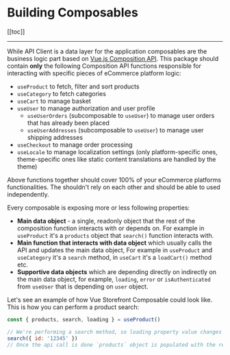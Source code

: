 # Building Composables

[[toc]]

___

While API Client is a data layer for the application composables are the business logic part based on [Vue.js Composition API](https://vue-composition-api-rfc.netlify.com/). This package should contain **only** the following Composition API functions responsible for interacting with specific pieces of eCommerce platform logic:
- `useProduct` to fetch, filter and sort products
- `useCategory` to fetch categories
- `useCart` to manage basket
- `useUser` to manage authorization and user profile
   - `useUserOrders` (subcomposable to `useUser`) to manage user orders that has already been placed
   - `useUserAddresses` (subcomposable to `useUser`) to manage user shipping addresses
- `useCheckout` to manage order processing
- `useLocale` to manage localization settings (only platform-specific ones, theme-specific ones like static content translations are handled by the theme)

Above functions together should cover 100% of your eCommerce platforms functionalities. The shouldn't rely on each other and should be able to used independently.

Every composable is exposing more or less following properties:
- **Main data object** - a single, readonly object that the rest of the composition function interacts with or depends on. For example in `useProduct` it's a `products` object that `search()` function interacts with.
- **Main function that interacts with data object** which usually calls the API and updates the main data object, For example in `useProduct` and `useCategory` it's a `search` method, in `useCart` it's a `loadCart()` method etc.
- **Supportive data objects** which are depending directly on indirectly on the main data object, for example, `loading`, `error` or `isAuthenticated` from `useUser` that is depending on `user` object.

Let's see an example of how Vue Storefront Composable could look like. This is how you can perform a product search:

```js
const { products, search, loading } = useProduct()

// We're performing a search method, so loading property value changes to `true`.
search({ id: '12345' })
// Once the api call is done `products` object is populated with the result and `loading` becomes `false` again.
```
